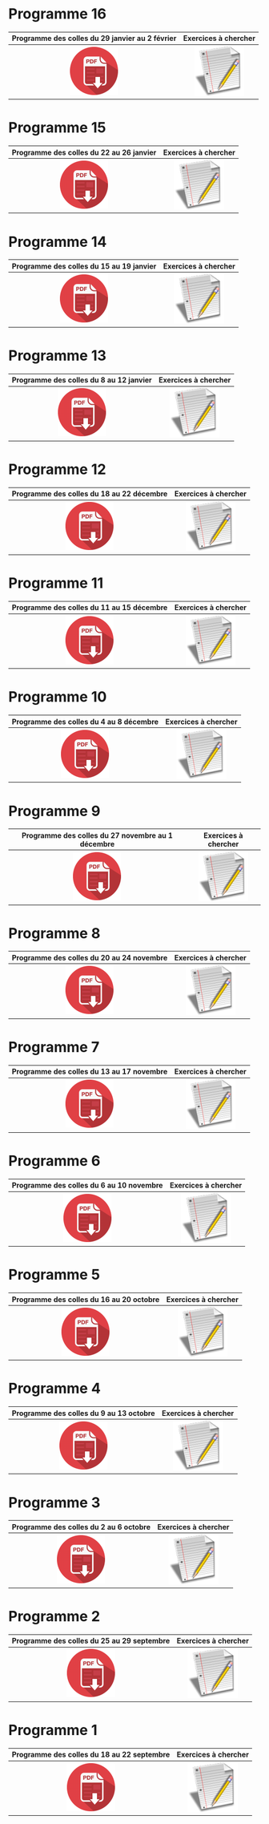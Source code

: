---
---

# Programme 16

Programme des colles du 29 janvier au 2 février           |  Exercices à chercher
:-------------------------:|:-------------------------:
[![Programme 16](pdf-icon.png)](prog_khole_2017_16.pdf) |  [![feuille 16](exercices.png)](Liste_exos_sup_16_2017.pdf)

# Programme 15

Programme des colles du 22 au 26 janvier           |  Exercices à chercher
:-------------------------:|:-------------------------:
[![Programme 15](pdf-icon.png)](prog_khole_2017_15.pdf) |  [![feuille 15](exercices.png)](Liste_exos_sup_15_2017.pdf)

# Programme 14

Programme des colles du 15 au 19 janvier           |  Exercices à chercher
:-------------------------:|:-------------------------:
[![Programme 14](pdf-icon.png)](prog_khole_2017_14.pdf) |  [![feuille 14](exercices.png)](Liste_exos_sup_14_2017.pdf)

# Programme 13

Programme des colles du 8 au 12 janvier           |  Exercices à chercher
:-------------------------:|:-------------------------:
[![Programme 13](pdf-icon.png)](prog_khole_2017_13.pdf) |  [![feuille 13](exercices.png)](Liste_exos_sup_13_2017.pdf)

# Programme 12

Programme des colles du 18 au 22 décembre           |  Exercices à chercher
:-------------------------:|:-------------------------:
[![Programme 12](pdf-icon.png)](prog_khole_2017_12.pdf) |  [![feuille 12](exercices.png)](Liste_exos_sup_12_2017.pdf)

# Programme 11

Programme des colles du 11 au 15 décembre           |  Exercices à chercher
:-------------------------:|:-------------------------:
[![Programme 11](pdf-icon.png)](prog_khole_2017_11.pdf) |  [![feuille 11](exercices.png)](Liste_exos_sup_11_2017.pdf)

# Programme 10

Programme des colles du 4 au 8 décembre           |  Exercices à chercher
:-------------------------:|:-------------------------:
[![Programme 10](pdf-icon.png)](prog_khole_2017_10.pdf) |  [![feuille 10](exercices.png)](Liste_exos_sup_10_2017.pdf)

# Programme 9

Programme des colles du 27 novembre au 1 décembre           |  Exercices à chercher
:-------------------------:|:-------------------------:
[![Programme 9](pdf-icon.png)](prog_khole_2017_9.pdf) |  [![feuille 9](exercices.png)](Liste_exos_sup_9_2017.pdf)

# Programme 8

Programme des colles du 20 au 24 novembre           |  Exercices à chercher
:-------------------------:|:-------------------------:
[![Programme 8](pdf-icon.png)](prog_khole_2017_8.pdf) |  [![feuille 8](exercices.png)](Liste_exos_sup_8_2017.pdf)

# Programme 7

Programme des colles du 13 au 17 novembre           |  Exercices à chercher
:-------------------------:|:-------------------------:
[![Programme 7](pdf-icon.png)](prog_khole_2017_7.pdf) |  [![feuille 7](exercices.png)](Liste_exos_sup_7_2017.pdf)

# Programme 6

Programme des colles du 6 au 10 novembre           |  Exercices à chercher
:-------------------------:|:-------------------------:
[![Programme 6](pdf-icon.png)](prog_khole_2017_6.pdf) |  [![feuille 6](exercices.png)](Liste_exos_sup_6_2017.pdf)

# Programme 5

Programme des colles du 16 au 20 octobre           |  Exercices à chercher
:-------------------------:|:-------------------------:
[![Programme 5](pdf-icon.png)](prog_khole_2017_5.pdf) |  [![feuille 5](exercices.png)](Liste_exos_sup_5_2017.pdf)

# Programme 4

Programme des colles du 9 au 13 octobre           |  Exercices à chercher
:-------------------------:|:-------------------------:
[![Programme 4](pdf-icon.png)](prog_khole_2017_4.pdf) |  [![feuille 4](exercices.png)](Liste_exos_sup_4_2017.pdf)

# Programme 3

Programme des colles du 2 au 6 octobre           |  Exercices à chercher
:-------------------------:|:-------------------------:
[![Programme 3](pdf-icon.png)](prog_khole_2017_3.pdf) |  [![feuille 3](exercices.png)](Liste_exos_sup_3_2017.pdf)

# Programme 2

Programme des colles du 25 au 29 septembre           |  Exercices à chercher
:-------------------------:|:-------------------------:
[![Programme 2](pdf-icon.png)](prog_khole_2017_2.pdf) |  [![feuille 2](exercices.png)](Liste_exos_sup_2_2017.pdf)

# Programme 1

Programme des colles du 18 au 22 septembre           |  Exercices à chercher
:-------------------------:|:-------------------------:
[![Programme 1](pdf-icon.png)](prog_khole_2017_1.pdf) |  [![feuille 1](exercices.png)](Liste_exos_sup_1_2017.pdf)






